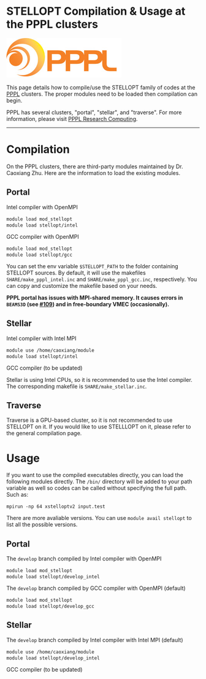 STELLOPT Compilation & Usage at the PPPL clusters
========================================

![](images/PPPL-LOGO-FNLWH-GRADIENT_300px_WEB.jpg)

This page details how to compile/use the STELLOPT family of codes at the
[PPPL](@http://www.pppl.gov/) clusters. The proper modules need to be
loaded then compilation can begin.

PPPL has several clusters, "portal", "stellar", and "traverse".
For more information, please visit [PPPL Research Computing](https://pppl-intranet.princeton.edu/departments/computing-and-information-technology/research-computing).

------------------------------------------------------------------------

# Compilation

On the PPPL clusters, there are third-party modules maintained by Dr. Caoxiang Zhu.
Here are the information to load the existing modules.

## Portal

Intel compiler with OpenMPI
```batch
module load mod_stellopt
module load stellopt/intel 
```
GCC compiler with OpenMPI
```batch
module load mod_stellopt
module load stellopt/gcc 
```

You can set the env variable `$STELLOPT_PATH` to the folder containing STELLOPT sources.
By default, it will use the makefiles `SHARE/make_pppl_intel.inc` and `SHARE/make_pppl_gcc.inc`, respectively.
You can copy and customize the makefile based on your needs.

**PPPL portal has issues with MPI-shared memory. It causes errors in `BEAMS3D` (see [#109](https://github.com/PrincetonUniversity/STELLOPT/issues/109)) and in free-boundary VMEC (occasionally).**

## Stellar

Intel compiler with Intel MPI
```batch
module use /home/caoxiang/module
module load stellopt/intel 
```
GCC compiler (to be updated)

Stellar is using Intel CPUs, so it is recommended to use the Intel compiler.
The corresponding makefile is `SHARE/make_stellar.inc`.

## Traverse

Traverse is a GPU-based cluster, so it is not recommended to use STELLOPT on it.
If you would like to use STELLLOPT on it, please refer to the general compilation page.

# Usage

If you want to use the compiled executables directly, you can load the following modules directly.
The `/bin/` directory will be added to your path variable as well so codes can be called without specifying the full path. Such as:

	mpirun -np 64 xstelloptv2 input.test

There are more avaliable versions.
You can use `module avail stellopt` to list all the possible versions. 

## Portal

The `develop` branch compiled by Intel compiler with OpenMPI
```batch
module load mod_stellopt
module load stellopt/develop_intel
```
The `develop` branch compiled by GCC compiler with OpenMPI (default)
```batch
module load mod_stellopt
module load stellopt/develop_gcc 
```

## Stellar

The `develop` branch compiled by Intel compiler with Intel MPI (default)
```batch
module use /home/caoxiang/module
module load stellopt/develop_intel
```
GCC compiler (to be updated)

